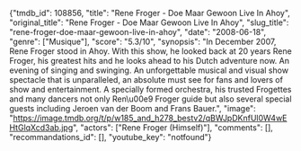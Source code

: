 {"tmdb_id": 108856, "title": "Rene Froger - Doe Maar Gewoon Live In Ahoy", "original_title": "Rene Froger - Doe Maar Gewoon Live In Ahoy", "slug_title": "rene-froger-doe-maar-gewoon-live-in-ahoy", "date": "2008-06-18", "genre": ["Musique"], "score": "5.3/10", "synopsis": "In December 2007, Rene Froger stood in Ahoy. With this show, he looked back at 20 years Rene Froger, his greatest hits and he looks ahead to his Dutch adventure now. An evening of singing and swinging. An unforgettable musical and visual show spectacle that is unparalleled, an absolute must see for fans and lovers of show and entertainment. A specially formed orchestra, his trusted Frogettes and many dancers not only Ren\u00e9 Froger guide but also several special guests including Jeroen van der Boom and Frans Bauer.", "image": "https://image.tmdb.org/t/p/w185_and_h278_bestv2/qBWJpDKnfUl0W4wEHtGlqXcd3ab.jpg", "actors": ["Rene Froger (Himself)"], "comments": [], "recommandations_id": [], "youtube_key": "notfound"}